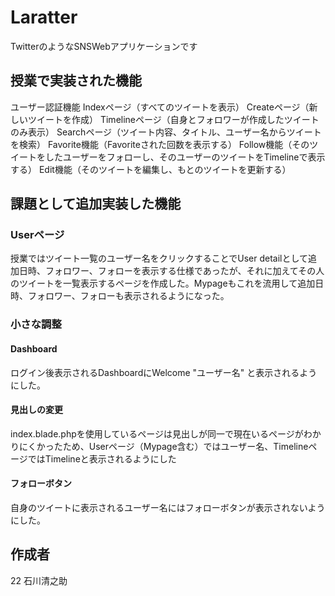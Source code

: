 # Laratter 

TwitterのようなSNSWebアプリケーションです


## 授業で実装された機能

ユーザー認証機能
Indexページ（すべてのツイートを表示） 
Createページ（新しいツイートを作成） 
Timelineページ（自身とフォロワーが作成したツイートのみ表示） 
Searchページ（ツイート内容、タイトル、ユーザー名からツイートを検索） 
Favorite機能（Favoriteされた回数を表示する） 
Follow機能（そのツイートをしたユーザーをフォローし、そのユーザーのツイートをTimelineで表示する） 
Edit機能（そのツイートを編集し、もとのツイートを更新する） 


## 課題として追加実装した機能
### Userページ

授業ではツイート一覧のユーザー名をクリックすることでUser detailとして追加日時、フォロワー、フォローを表示する仕様であったが、それに加えてその人のツイートを一覧表示するページを作成した。Mypageもこれを流用して追加日時、フォロワー、フォローも表示されるようになった。

### 小さな調整
#### Dashboard 
ログイン後表示されるDashboardにWelcome "ユーザー名" と表示されるようにした。

#### 見出しの変更
index.blade.phpを使用しているページは見出しが同一で現在いるページがわかりにくかったため、Userページ（Mypage含む）ではユーザー名、TimelineページではTimelineと表示されるようにした

#### フォローボタン
自身のツイートに表示されるユーザー名にはフォローボタンが表示されないようにした。

## 作成者
22 石川清之助


